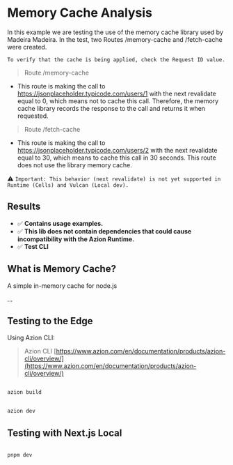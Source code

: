 # Memory Cache Analysis

In this example we are testing the use of the memory cache library used by Madeira Madeira.
In the test, two Routes /memory-cache and /fetch-cache were created.

`To verify that the cache is being applied, check the Request ID value.`

> Route /memory-cache

- This route is making the call to https://jsonplaceholder.typicode.com/users/1 with the next revalidate equal to 0, which means not to cache this call. Therefore, the memory cache library records the response to the call and returns it when requested.

> Route /fetch-cache

- This route is making the call to https://jsonplaceholder.typicode.com/users/2 with the next revalidate equal to 30, which means to cache this call in 30 seconds. This route does not use the library memory cache.

⚠️ `Important: This behavior (next revalidate) is not yet supported in Runtime (Cells) and Vulcan (Local dev).`

## Results

- ✅ **Contains usage examples.**
- ✅ **This lib does not contain dependencies that could cause incompatibility with the Azion Runtime.**
- ✅ **Test CLI**

## What is Memory Cache?

A simple in-memory cache for node.js

...

## Testing to the Edge

Using Azion CLI:

> Azion CLI [https://www.azion.com/en/documentation/products/azion-cli/overview/](https://www.azion.com/en/documentation/products/azion-cli/overview/)

```bash

azion build

```

```bash

azion dev

```

## Testing with Next.js Local

```bash

pnpm dev

```
